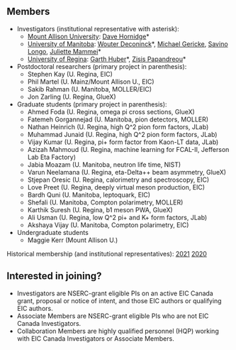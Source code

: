 ## Members
- Investigators (institutional representative with asterisk):
  - [Mount Allison University](http://mta.ca): [Dave Hornidge](mailto:dhornidge@mta.ca)\*
  - [University of Manitoba](http://umanitoba.ca): [Wouter Deconinck](mailto:Wouter.Deconinck@umanitoba.ca)\*, [Michael Gericke](mailto:mgericke@physics.umanitoba.ca), [Savino Longo](mailto:Savino.Longo@umanitoba.ca), [Juliette Mammei](mailto:jmammei@physics.umanitoba.ca)\*
  - [University of Regina](http://uregina.ca): [Garth Huber](mailto:huberg@uregina.ca)\*, [Zisis Papandreou](mailto:zisis@uregina.ca)\*
- Postdoctoral researchers (primary project in parenthesis):
  - Stephen Kay (U. Regina, EIC)
  - Phil Martel (U. Mainz/Mount Allison U., EIC)
  - Sakib Rahman (U. Manitoba, MOLLER/EIC)
  - Jon Zarling (U. Regina, GlueX)
- Graduate students (primary project in parenthesis):
  - Ahmed Foda (U. Regina, omega pi cross sections, GlueX)
  - Fatemeh Gorgannejad (U. Manitoba, pion detectors, MOLLER)
  - Nathan Heinrich (U. Regina, high Q^2 pion form factors, JLab)
  - Muhammad Junaid (U. Regina, high Q^2 pion form factors, JLab)
  - Vijay Kumar (U. Regina, pi+ form factor from Kaon-LT data, JLab)
  - Azizah Mahmoud (U. Regina, machine learning for FCAL-II, Jefferson Lab Eta Factory)
  - Jabia Moazam (U. Manitoba, neutron life time, NIST)
  - Varun Neelamana (U. Regina, eta-Delta++ beam asymmetry, GlueX)
  - Stjepan Oresic (U. Regina, calorimetry and spectroscopy, EIC)
  - Love Preet (U. Regina, deeply virtual meson production, EIC)
  - Bardh Quni (U. Manitoba, leptoquark, EIC)
  - Shefali (U. Manitoba, Compton polarimetry, MOLLER)
  - Karthik Suresh (U. Regina, b1 meson PWA, GlueX)
  - Ali Usman  (U. Regina, low Q^2 pi+ and K+ form factors, JLab)
  - Akshaya Vijay (U. Manitoba, Compton polarimetry, EIC)
- Undergraduate students
  - Maggie Kerr (Mount Allison U.)

Historical membership (and institutional representatives): [2021](members-2021.md) [2020](members-2020.md)

## Interested in joining?
- Investigators are NSERC-grant eligible PIs on an active EIC Canada grant, proposal or notice of intent, and those EIC authors or qualifying EIC authors.
- Associate Members are NSERC-grant eligible PIs who are not EIC Canada Investigators.
- Collaboration Members are highly qualified personnel (HQP) working with EIC Canada Investigators or Associate Members.
